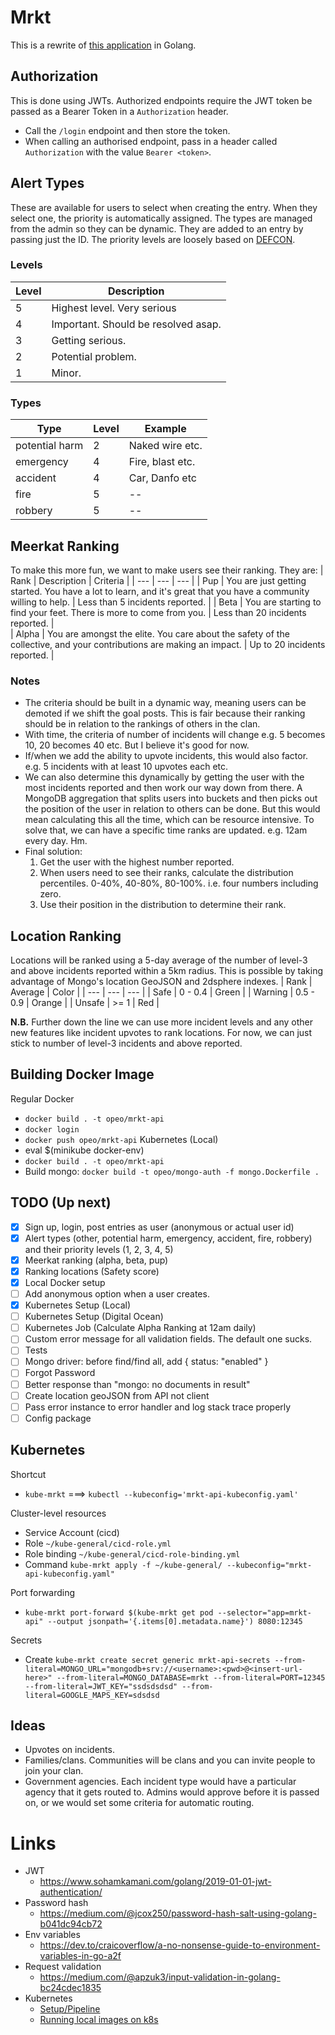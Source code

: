 # Mrkt
This is a rewrite of [this application](https://github.com/OpeOnikute/safety-alert-api) in Golang. 

## Authorization
This is done using JWTs. Authorized endpoints require the JWT token be passed as a Bearer Token in a `Authorization` header.
- Call the `/login` endpoint and then store the token.
- When calling an authorised endpoint, pass in a header called `Authorization` with the value `Bearer <token>`.

## Alert Types
These are available for users to select when creating the entry. When they select one, the priority is automatically assigned. The types are managed from the admin so they can be dynamic. They are added to an entry by passing just the ID.
The priority levels are loosely based on [DEFCON](https://en.wikipedia.org/wiki/DEFCON). 

### Levels
| Level |       Description                     | 
| ---   |          ---                          | 
| 5     | Highest level. Very serious           | 
| 4     | Important. Should be resolved asap.   | 
| 3     | Getting serious.                      | 
| 2     | Potential problem.                    | 
| 1     | Minor.                                | 

### Types
| Type | Level  | Example  | 
| ---  | ---    |    ---       |
| potential harm | 2 |  Naked wire etc.  | 
| emergency | 4  | Fire, blast etc.  |  
| accident  | 4  | Car, Danfo etc  | 
| fire  | 5 |  --  | 
| robbery  | 5 | --  | 

## Meerkat Ranking
To make this more fun, we want to make users see their ranking. They are:
| Rank | Description  | Criteria  | 
| ---  | ---    |    ---       |
| Pup | You are just getting started. You have a lot to learn, and it's great that you have a community willing to help. |  Less than 5 incidents reported.  | 
| Beta | You are starting to find your feet. There is more to come from you.  | Less than 20 incidents reported.  |  
| Alpha  | You are amongst the elite. You care about the safety of the collective, and your contributions are making an impact.  | Up to 20 incidents reported.  | 

### Notes
- The criteria should be built in a dynamic way, meaning users can be demoted if we shift the goal posts. This is fair because their ranking should be in relation to the rankings of others in the clan.
- With time, the criteria of number of incidents will change e.g. 5 becomes 10, 20 becomes 40 etc. But I believe it's good for now.
- If/when we add the ability to upvote incidents, this would also factor. e.g. 5 incidents with at least 10 upvotes each etc.
- We can also determine this dynamically by getting the user with the most incidents reported and then work our way down from there. A MongoDB aggregation that splits users into buckets and then picks out the position of the user in relation to others can be done. But this would mean calculating this all the time, which can be resource intensive. To solve that, we can have a specific time ranks are updated. e.g. 12am every day. Hm.
- Final solution:
    1. Get the user with the highest number reported.
    2. When users need to see their ranks, calculate the distribution percentiles. 0-40%, 40-80%, 80-100%. i.e. four numbers including zero.
    3. Use their position in the distribution to determine their rank.

## Location Ranking
Locations will be ranked using a 5-day average of the number of level-3 and above incidents reported within a 5km radius. This is possible by taking advantage of Mongo's location GeoJSON and 2dsphere indexes.
| Rank        |    Average   |   Color    | 
| ---         |      ---     |    ---     |
| Safe        |    0 - 0.4   |   Green    | 
| Warning     |    0.5 - 0.9 |   Orange   |
| Unsafe      |     >= 1     |    Red     |

**N.B.** Further down the line we can use more incident levels and any other new features like incident upvotes to rank locations. For now, we can just stick to number of level-3 incidents and above reported.

## Building Docker Image
Regular Docker
- `docker build . -t opeo/mrkt-api`
- `docker login`
- `docker push opeo/mrkt-api`
Kubernetes (Local)
- eval $(minikube docker-env)
- `docker build . -t opeo/mrkt-api`
- Build mongo: `docker build -t opeo/mongo-auth -f mongo.Dockerfile .`

## TODO (Up next)
- [x] Sign up, login, post entries as user (anonymous or actual user id)
- [x] Alert types (other, potential harm, emergency, accident, fire, robbery) and their priority levels (1, 2, 3, 4, 5)
- [x] Meerkat ranking (alpha, beta, pup)
- [x] Ranking locations (Safety score)
- [x] Local Docker setup
- [ ] Add anonymous option when a user creates.
- [x] Kubernetes Setup (Local)
- [ ] Kubernetes Setup (Digital Ocean)
- [ ] Kubernetes Job (Calculate Alpha Ranking at 12am daily)
- [ ] Custom error message for all validation fields. The default one sucks.
- [ ] Tests
- [ ] Mongo driver: before find/find all, add { status: "enabled" }
- [ ] Forgot Password
- [ ] Better response than "mongo: no documents in result"
- [ ] Create location geoJSON from API not client
- [ ] Pass error instance to error handler and log stack trace properly
- [ ] Config package

## Kubernetes
Shortcut
- `kube-mrkt` ===> `kubectl --kubeconfig='mrkt-api-kubeconfig.yaml'`

Cluster-level resources
- Service Account (cicd)
- Role `~/kube-general/cicd-role.yml`
- Role binding `~/kube-general/cicd-role-binding.yml`
- Command `kube-mrkt apply -f ~/kube-general/ --kubeconfig="mrkt-api-kubeconfig.yaml"`

Port forwarding
- `kube-mrkt port-forward $(kube-mrkt get pod --selector="app=mrkt-api" --output jsonpath='{.items[0].metadata.name}') 8080:12345`

Secrets
- Create `kube-mrkt create secret generic mrkt-api-secrets --from-literal=MONGO_URL="mongodb+srv://<username>:<pwd>@<insert-url-here>" --from-literal=MONGO_DATABASE=mrkt --from-literal=PORT=12345 --from-literal=JWT_KEY="ssdsdsdsd" --from-literal=GOOGLE_MAPS_KEY=sdsdsd`

## Ideas
- Upvotes on incidents.
- Families/clans. Communities will be clans and you can invite people to join your clan.
- Government agencies. Each incident type would have a particular agency that it gets routed to. Admins would approve before it is passed on, or we would set some criteria for automatic routing. 

# Links
- JWT 
    - https://www.sohamkamani.com/golang/2019-01-01-jwt-authentication/
- Password hash 
    - https://medium.com/@jcox250/password-hash-salt-using-golang-b041dc94cb72
- Env variables 
    - https://dev.to/craicoverflow/a-no-nonsense-guide-to-environment-variables-in-go-a2f
- Request validation 
    - https://medium.com/@apzuk3/input-validation-in-golang-bc24cdec1835
- Kubernetes 
    - [Setup/Pipeline](https://www.digitalocean.com/community/tutorials/how-to-automate-deployments-to-digitalocean-kubernetes-with-circleci)
    - [Running local images on k8s](https://dzone.com/articles/running-local-docker-images-in-kubernetes-1)
